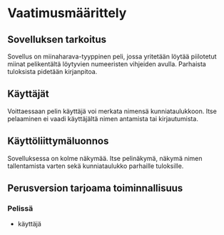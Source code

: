 # Vaatimusmäärittely

## Sovelluksen tarkoitus

Sovellus on miinaharava-tyyppinen peli, jossa yritetään löytää piilotetut miinat pelikentältä löytyvien numeeristen vihjeiden avulla. Parhaista tuloksista pidetään kirjanpitoa.

## Käyttäjät

Voittaessaan pelin käyttäjä voi merkata nimensä kunniataulukkoon. Itse pelaaminen ei vaadi käyttäjältä nimen antamista tai kirjautumista.

## Käyttöliittymäluonnos

Sovelluksessa on kolme näkymää. Itse pelinäkymä, näkymä nimen tallentamista varten sekä kunniataulukko parhaille tuloksille. 

## Perusversion tarjoama toiminnallisuus
### Pelissä

- käyttäjä 
